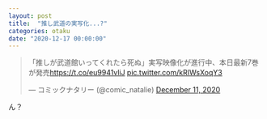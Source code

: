 ```yaml
---
layout: post
title:  "推し武道の実写化...?"
categories: otaku
date: "2020-12-17 00:00:00"
---
```


<blockquote class="twitter-tweet tw-align-center"><p lang="ja" dir="ltr">「推しが武道館いってくれたら死ぬ」実写映像化が進行中、本日最新7巻が発売<a href="https://t.co/eu9941vliJ">https://t.co/eu9941vliJ</a> <a href="https://t.co/kRIWsXoqY3">pic.twitter.com/kRIWsXoqY3</a></p>&mdash; コミックナタリー (@comic_natalie) <a href="https://twitter.com/comic_natalie/status/1337205728554061825?ref_src=twsrc%5Etfw">December 11, 2020</a></blockquote> <script async src="https://platform.twitter.com/widgets.js" charset="utf-8"></script>

ん？
